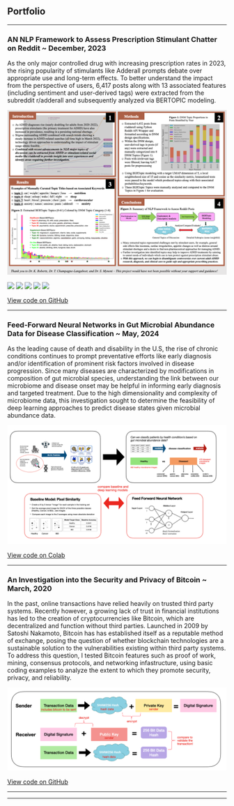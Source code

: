 ## Portfolio

---

### AN NLP Framework to Assess Prescription Stimulant Chatter on Reddit ~ December, 2023

As the only major controlled drug with increasing prescription rates in 2023, the rising popularity of stimulants like Adderall prompts debate over appropriate use and long-term effects. To better understand the impact from the perspective of users, 6,417 posts along with 13 associated features (including sentiment and user-derived tags) were extracted from the subreddit r/adderall and subsequently analyzed via BERTOPIC modeling. 

<img src="images/adderall_viz3.png?raw=true"/>

[![](https://img.shields.io/badge/Python-white?logo=Python)](#) [![](https://img.shields.io/badge/Jupyter-white?logo=Jupyter)](#) [![](https://img.shields.io/badge/PyTorch-white?logo=pytorch)](#) [![](https://img.shields.io/badge/Reddit-white?logo=Reddit)](#) [![](https://img.shields.io/badge/HuggingFace_Transformers-white?logo=huggingface)](#)

[View code on GitHub](https://github.com/maxieZZ/NER_RedditPosts) 

---

### Feed-Forward Neural Networks in Gut Microbial Abundance Data for Disease Classification ~ May, 2024

As the leading cause of death and disability in the U.S, the rise of chronic conditions continues to prompt preventative efforts like early diagnosis and/or identification of prominent risk factors involved in disease progression. Since many diseases are characterized by modifications in composition of gut microbial species, understanding the link between our microbiome and disease onset may be helpful in informing early diagnosis and targeted treatment. Due to the high dimensionality and complexity of microbiome data, this investigation sought to determine the feasibility of deep learning approaches to predict disease states given microbial abundance data.

<img src="images/microbiota_viz.png?raw=true"/>

[View code on Colab](https://colab.research.google.com/drive/1qBzS2FdHy8_K0-RgcnTXSko8fBfPayWD?usp=share_link) 

---
### An Investigation into the Security and Privacy of Bitcoin ~ March, 2020

In the past, online transactions have relied heavily on trusted third party systems. Recently however, a growing lack of trust in financial institutions has led to the creation of cryptocurrencies like Bitcoin, which are decentralized and function without third parties. Launched in 2009 by Satoshi Nakamoto, Bitcoin has has established itself as a reputable method of exchange, posing the question of whether  blockchain technologies are a sustainable solution to the vulnerabilities existing within third party systems. To address this question, I tested Bitcoin features such as proof of work, mining, consensus protocols, and networking infastructure, using basic coding examples to analyze the extent to which they promote security, privacy, and reliability.

<img src="images/bitcoin_viz.png?raw=true"/>

[View code on GitHub](https://github.com/maxieZZ/IntroductionToBitcoin) 

---




---
<p style="font-size:11px"></p>
<!-- -->
